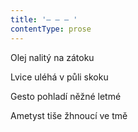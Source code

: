 ```yaml
---
title: '– – – '
contentType: prose
---
```


Olej nalitý na zátoku

Lvice uléhá v půli skoku

Gesto pohladí něžné letmé

Ametyst tiše žhnoucí ve tmě
